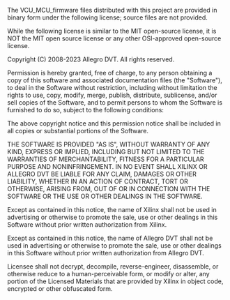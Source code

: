 The VCU_MCU_firmware files distributed with this project are provided in binary
form under the following license; source files are not provided.

While the following license is similar to the MIT open-source license,
it is NOT the MIT open source license or any other OSI-approved open-source license.

Copyright (C) 2008-2023 Allegro DVT.  All rights reserved.

Permission is hereby granted, free of charge, to any person obtaining a copy
of this software and associated documentation files (the "Software"), to deal
in the Software without restriction, including without limitation the rights
to use, copy, modify, merge, publish, distribute, sublicense, and/or sell
copies of the Software, and to permit persons to whom the Software is
furnished to do so, subject to the following conditions:

The above copyright notice and this permission notice shall be included in
all copies or substantial portions of the Software.

THE SOFTWARE IS PROVIDED "AS IS", WITHOUT WARRANTY OF ANY KIND, EXPRESS OR
IMPLIED, INCLUDING BUT NOT LIMITED TO THE WARRANTIES OF MERCHANTABILITY,
FITNESS FOR A PARTICULAR PURPOSE AND NONINFRINGEMENT. IN NO EVENT SHALL
XILINX OR ALLEGRO DVT BE LIABLE FOR ANY CLAIM, DAMAGES OR OTHER LIABILITY,
WHETHER IN AN ACTION OF CONTRACT, TORT OR OTHERWISE, ARISING FROM, OUT OF
OR IN CONNECTION WITH THE SOFTWARE OR THE USE OR OTHER DEALINGS IN THE
SOFTWARE.

Except as contained in this notice, the name of Xilinx shall not be used
in advertising or otherwise to promote the sale, use or other dealings in
this Software without prior written authorization from Xilinx.

Except as contained in this notice, the name of Allegro DVT shall not be used
in advertising or otherwise to promote the sale, use or other dealings in
this Software without prior written authorization from Allegro DVT.

Licensee shall not decrypt, decompile, reverse-engineer, disassemble, or
otherwise reduce to a human-perceivable form, or modify or alter, any portion
of the Licensed Materials that are provided by Xilinx in object code, encrypted
or other obfuscated form.
